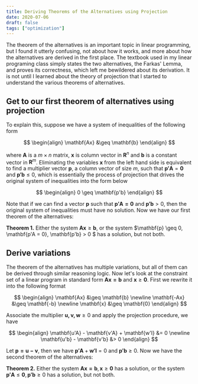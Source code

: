 ```yaml
---
title: Deriving Theorems of the Alternatives using Projection
date: 2020-07-06
draft: false
tags: ["optimization"]
---
```


The theorem of the alternatives is an important topic in linear programming, but I found it utterly confusing, not about how it works, and more about how the alternatives are derived in the first place.
The textbook used in my linear programing class simply states the two alternatives, the Farkas' Lemma, and proves its correctness, which left me bewildered about its derivation.
It is not until I learned about the theory of projection that I started to understand the various theorems of alternatives.

## Get to our first theorem of alternatives using projection

To explain this, suppose we have a system of inequalities of the following form

$$
\begin{align}
\mathbf{Ax} &\geq \mathbf{b}
\end{align}
$$

where $\mathbf{A}$ is a $m \times n$ matrix, $\mathbf{x}$ is column vector in $\mathbf{R}^n$ and $\mathbf{b}$ is a constant vector in $\mathbf{R}^m$.
Eliminating the variables $\mathbf{x}$ from the left hand side is equivalent to find a multiplier vector $\mathbf{p}$, a column vector of size $m$, such that $\mathbf{p'A} = \mathbf{0}$ and $\mathbf{p'b} \leq 0$, which is essentially the process of projection that drives the original system of inequalities into the form below

$$
\begin{align}
0 \geq \mathbf{p'b}
\end{align}
$$

Note that if we can find a vector $\mathbf{p}$ such that $\mathbf{p'A = 0}$ and $\mathbf{p'b} > 0$, then the original system of inequalities must have no solution.
Now we have our first theorem of the alternatives:

**Theorem 1.** Either the system $\mathbf{Ax} \geq \mathbf{b}$, or the system $\mathbf{p} \geq 0, \mathbf{p'A = 0}, \mathbf{p'b} > 0 $ has a solution, but not both.

## Derive variations

The theorem of the alternatives has multiple variations, but all of them can be derived through similar reasoning logic.
Now let's look at the constraint set of a linear program in standard form $\mathbf{Ax = b}$ and $\mathbf{x} \geq \mathbf{0}$.
First we rewrite it into the following format

$$
\begin{align}
\mathbf{Ax} &\geq \mathbf{b} \newline
\mathbf{-Ax} &\geq \mathbf{-b} \newline
\mathbf{x} &\geq \mathbf{0}
\end{align}
$$

Associate the multiplier $\mathbf{u, v, w} \geq 0$ and apply the projection procedure, we have

$$
\begin{align}
\mathbf{u'A} - \mathbf{v'A} + \mathbf{w'I} &= 0 \newline
\mathbf{u'b} - \mathbf{v'b} &> 0
\end{align}
$$

Let $\mathbf{p = u - v}$, then we have $\mathbf{p'A} + \mathbf{w'I} = 0$ and $\mathbf{p'b} \geq 0$.
Now we have the second theorem of the alternatives:

**Theorem 2.** Either the system $\mathbf{Ax = b}, \mathbf{x} \geq \mathbf{0}$ has a solution, or the system $\mathbf{p'A} \leq \mathbf{0}, \mathbf{p'b} \geq 0$ has a solution, but not both.
